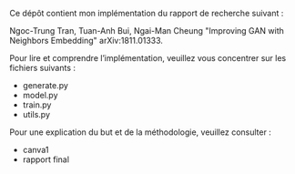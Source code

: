 Ce dépôt contient mon implémentation du rapport de recherche suivant :

Ngoc-Trung Tran, Tuan-Anh Bui, Ngai-Man Cheung
"Improving GAN with Neighbors Embedding"
arXiv:1811.01333.

Pour lire et comprendre l’implémentation, veuillez vous concentrer sur les fichiers suivants :

- generate.py
- model.py
- train.py
- utils.py

Pour une explication du but et de la méthodologie, veuillez consulter :
- canva1
- rapport final
